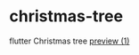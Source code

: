 # christmas-tree
flutter Christmas tree
[preview (1)](https://user-images.githubusercontent.com/48721096/71137132-1d0a5f80-2218-11ea-9086-a241341baf72.png)
